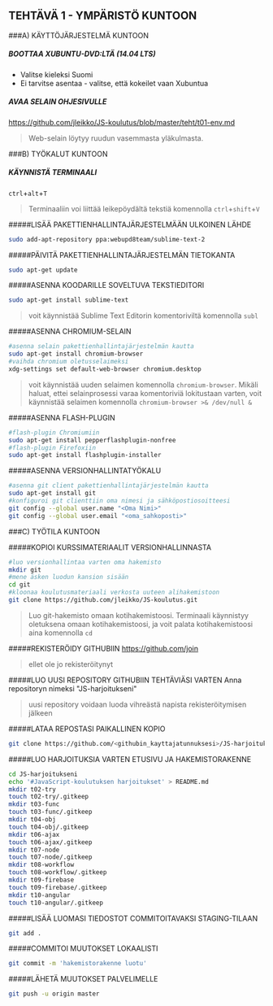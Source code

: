## TEHTÄVÄ 1 - YMPÄRISTÖ KUNTOON

###A) KÄYTTÖJÄRJESTELMÄ KUNTOON

##### BOOTTAA XUBUNTU-DVD:LTÄ (14.04 LTS)
* Valitse kieleksi Suomi
* Ei tarvitse asentaa - valitse, että kokeilet vaan Xubuntua

##### AVAA SELAIN OHJESIVULLE
https://github.com/jleikko/JS-koulutus/blob/master/teht/t01-env.md
> Web-selain löytyy ruudun vasemmasta yläkulmasta.


###B) TYÖKALUT KUNTOON

##### KÄYNNISTÄ TERMINAALI
`ctrl`+`alt`+`T`
> Terminaaliin voi liittää leikepöydältä tekstiä komennolla `ctrl`+`shift`+`V`

#####LISÄÄ PAKETTIENHALLINTAJÄRJESTELMÄÄN ULKOINEN LÄHDE
```sh
sudo add-apt-repository ppa:webupd8team/sublime-text-2
```

#####PÄIVITÄ PAKETTIENHALLINTAJÄRJESTELMÄN TIETOKANTA
```sh
sudo apt-get update
```

#####ASENNA KOODARILLE SOVELTUVA TEKSTIEDITORI
```sh
sudo apt-get install sublime-text
```
> voit käynnistää Sublime Text Editorin komentoriviltä komennolla `subl`

#####ASENNA CHROMIUM-SELAIN
```sh
#asenna selain pakettienhallintajärjestelmän kautta
sudo apt-get install chromium-browser
#vaihda chromium oletusselaimeksi
xdg-settings set default-web-browser chromium.desktop
```
> voit käynnistää uuden selaimen komennolla `chromium-browser`. Mikäli haluat, ettei selainprosessi varaa komentoriviä lokitustaan varten, voit käynnistää selaimen komennolla `chromium-browser >& /dev/null &`

#####ASENNA FLASH-PLUGIN
```sh
#flash-plugin Chromiumiin
sudo apt-get install pepperflashplugin-nonfree
#flash-plugin Firefoxiin
sudo apt-get install flashplugin-installer
```

#####ASENNA VERSIONHALLINTATYÖKALU
```sh
#asenna git client pakettienhallintajärjestelmän kautta
sudo apt-get install git
#konfiguroi git clienttiin oma nimesi ja sähköpostiosoitteesi
git config --global user.name "<Oma Nimi>"
git config --global user.email "<oma_sahkoposti>"
```

###C) TYÖTILA KUNTOON

#####KOPIOI KURSSIMATERIAALIT VERSIONHALLINNASTA
```sh
#luo versionhallintaa varten oma hakemisto
mkdir git
#mene äsken luodun kansion sisään
cd git
#kloonaa koulutusmateriaali verkosta uuteen alihakemistoon
git clone https://github.com/jleikko/JS-koulutus.git
```
> Luo git-hakemisto omaan kotihakemistoosi. Terminaali käynnistyy oletuksena omaan kotihakemistoosi, ja voit palata kotihakemistoosi aina komennolla `cd`

#####REKISTERÖIDY GITHUBIIN
https://github.com/join
> ellet ole jo rekisteröitynyt

#####LUO UUSI REPOSITORY GITHUBIIN TEHTÄVIÄSI VARTEN
Anna repositoryn nimeksi "JS-harjoitukseni"
> uusi repository voidaan luoda vihreästä napista rekisteröitymisen jälkeen

#####LATAA REPOSTASI PAIKALLINEN KOPIO
```sh
git clone https://github.com/<githubin_kayttajatunnuksesi>/JS-harjoitukseni.git
```

#####LUO HARJOITUKSIA VARTEN ETUSIVU JA HAKEMISTORAKENNE
```sh
cd JS-harjoitukseni
echo '#JavaScript-koulutuksen harjoitukset' > README.md
mkdir t02-try
touch t02-try/.gitkeep
mkdir t03-func
touch t03-func/.gitkeep
mkdir t04-obj
touch t04-obj/.gitkeep
mkdir t06-ajax
touch t06-ajax/.gitkeep
mkdir t07-node
touch t07-node/.gitkeep
mkdir t08-workflow
touch t08-workflow/.gitkeep
mkdir t09-firebase
touch t09-firebase/.gitkeep
mkdir t10-angular
touch t10-angular/.gitkeep

```

#####LISÄÄ LUOMASI TIEDOSTOT COMMITOITAVAKSI STAGING-TILAAN
```sh
git add .
```

#####COMMITOI MUUTOKSET LOKAALISTI
```sh
git commit -m 'hakemistorakenne luotu'
```

#####LÄHETÄ MUUTOKSET PALVELIMELLE
```sh
git push -u origin master
```
